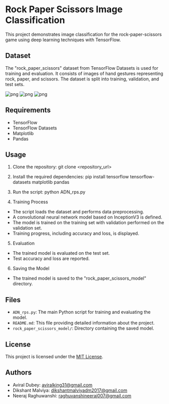 # Rock Paper Scissors Image Classification

This project demonstrates image classification for the rock-paper-scissors game using deep learning techniques with TensorFlow.

## Dataset
The "rock_paper_scissors" dataset from TensorFlow Datasets is used for training and evaluation. It consists of images of hand gestures representing rock, paper, and scissors. The dataset is split into training, validation, and test sets.

![png](images/Rock.png) 
![png](images/Paper.png) 
![png](images/Scissor.png) 

## Requirements
- TensorFlow
- TensorFlow Datasets
- Matplotlib
- Pandas

## Usage
1. Clone the repository:
git clone <repository_url>

2. Install the required dependencies:
pip install tensorflow tensorflow-datasets matplotlib pandas

3. Run the script:
python ADN_rps.py

4. Training Process
- The script loads the dataset and performs data preprocessing.
- A convolutional neural network model based on InceptionV3 is defined.
- The model is trained on the training set with validation performed on the validation set.
- Training progress, including accuracy and loss, is displayed.

5. Evaluation
- The trained model is evaluated on the test set.
- Test accuracy and loss are reported.

6. Saving the Model
- The trained model is saved to the "rock_paper_scissors_model" directory.

## Files
- `ADN_rps.py`: The main Python script for training and evaluating the model.
- `README.md`: This file providing detailed information about the project.
- `rock_paper_scissors_model/`: Directory containing the saved model.

## License
This project is licensed under the [MIT License](LICENSE).

## Authors
- Aviral Dubey: [aviralking31@gmail.com](mailto:aviralking31@gmail.com)
- Dikshant Malviya: [dikshantmalviyadm2017@gmail.com](mailto:dikshantmalviyadm2017@gmail.com)
- Neeraj Raghuwanshi: [raghuvanshineeraj007@gmail.com](mailto:raghuvanshineeraj007@gmail.com)
